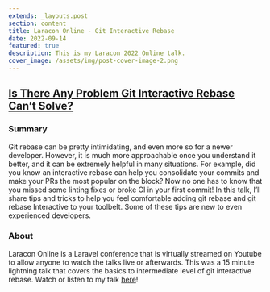 ```yaml
---
extends: _layouts.post
section: content
title: Laracon Online - Git Interactive Rebase
date: 2022-09-14
featured: true
description: This is my Laracon 2022 Online talk.
cover_image: /assets/img/post-cover-image-2.png
---
```


<h2><a href="https://www.youtube.com/watch?v=f4QShF42c6E&t=27156s&ab_channel=LaraconOnline">Is There Any Problem Git Interactive Rebase Can’t Solve?</a></h2>

<h3>Summary</h3>
Git rebase can be pretty intimidating, and even more so for a newer developer. However, it is much more approachable once you understand it better, and it can be extremely helpful in many situations. For example, did you know an interactive rebase can help you consolidate your commits and make your PRs the most popular on the block? Now no one has to know that you missed some linting fixes or broke CI in your first commit! In this talk, I’ll share tips and tricks to help you feel comfortable adding git rebase and git rebase Interactive to your toolbelt. Some of these tips are new to even experienced developers.

<h3>About</h3>
Laracon Online is a Laravel conference that is virtually streamed on Youtube to allow anyone to watch the talks live or afterwards. This was a 15 minute lightning talk that covers the basics to intermediate level of git interactive rebase. Watch or listen to my talk <a href="https://www.youtube.com/watch?v=f4QShF42c6E&t=27156s&ab_channel=LaraconOnline">here</a>!
